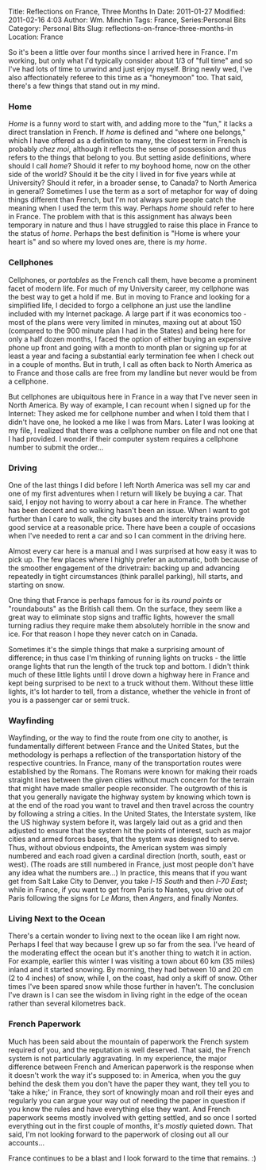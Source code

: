 Title: Reflections on France, Three Months In
Date: 2011-01-27
Modified: 2011-02-16 4:03
Author: Wm. Minchin
Tags: France, Series:Personal Bits
Category: Personal Bits
Slug: reflections-on-france-three-months-in
Location: France

So it's been a little over four months since I arrived here in France.
I'm working, but only what I'd typically consider about 1/3 of "full
time" and so I've had lots of time to unwind and just enjoy myself.
Bring newly wed, I've also affectionately referee to this time as a
"honeymoon" too. That said, there's a few things that stand out in my
mind.

### Home

*Home* is a funny word to start with, and adding more to the "fun," it
lacks a direct translation in French. If *home* is defined and "where
one belongs," which I have offered as a definition to many, the closest
term in French is probably *chez moi*, although it reflects the sense of
possession and thus refers to the things that belong to you. But setting
aside definitions, where should I call *home*? Should it refer to my
boyhood home, now on the other side of the world? Should it be the city
I lived in for five years while at University? Should it refer, in a
broader sense, to Canada? to North America in general? Sometimes I use
the term as a sort of metaphor for way of doing things different than
French, but I'm not always sure people catch the meaning when I used the
term this way. Perhaps *home* should refer to here in France. The
problem with that is this assignment has always been temporary in nature
and thus I have struggled to raise this place in France to the status of
*home*. Perhaps the best definition is "Home is where your heart is" and
so where my loved ones are, there is *my home*.

### Cellphones

Cellphones, or *portables* as the French call them, have become a
prominent facet of modern life. For much of my University career, my
cellphone was the best way to get a hold if me. But in moving to France
and looking for a simplified life, I decided to forgo a cellphone an
just use the landline included with my Internet package. A large part if
it was economics too - most of the plans were very limited in minutes,
maxing out at about 150 (compared to the 900 minute plan I had in the
States) and being here for only a half dozen months, I faced the option
of either buying an expensive phone up front and going with a month to
month plan or signing up for at least a year and facing a substantial
early termination fee when I check out in a couple of months. But in
truth, I call as often back to North America as to France and those
calls are free from my landline but never would be from a cellphone.

But cellphones are ubiquitous here in France in a way that I've never
seen in North America. By way of example, I can recount when I signed up
for the Internet: They asked me for cellphone number and when I told
them that I didn't have one, he looked a me like I was from Mars. Later
I was looking at my file, I realized that there was a cellphone number
on file and not one that I had provided. I wonder if their computer
system requires a cellphone number to submit the order...

### Driving

One of the last things I did before I left North America was sell my car
and one of my first adventures when I return will likely be buying a
car. That said, I enjoy not having to worry about a car here in France.
The whether has been decent and so walking hasn't been an issue. When I
want to got further than I care to walk, the city buses and the
intercity trains provide good service at a reasonable price. There have
been a couple of occasions when I've needed to rent a car and so I can
comment in the driving here.

Almost every car here is a manual and I was surprised at how easy it was
to pick up. The few places where I highly prefer an automatic, both
because of the smoother engagement of the drivetrain: backing up and
advancing repeatedly in tight circumstances (think parallel parking),
hill starts, and starting on snow.

One thing that France is perhaps famous for is its *round points* or
"roundabouts" as the British call them. On the surface, they seem like a
great way to eliminate stop signs and traffic lights, however the small
turning radius they require make them absolutely horrible in the snow
and ice. For that reason I hope they never catch on in Canada.

Sometimes it's the simple things that make a surprising amount of
difference; in thus case I'm thinking of running lights on trucks - the
little orange lights that run the length of the truck top and bottom. I
didn't think much of these little lights until I drove down a highway
here in France and kept being surprised to be next to a truck without
them. Without these little lights, it's lot harder to tell, from a
distance, whether the vehicle in front of you is a passenger car or semi
truck.

### Wayfinding

Wayfinding, or the way to find the route from one city to another, is
fundamentally different between France and the United States, but the
methodology is perhaps a reflection of the transportation history of the
respective countries. In France, many of the transportation routes were
established by the Romans. The Romans were known for making their roads
straight lines between the given cities without much concern for the
terrain that might have made smaller people reconsider. The outgrowth of
this is that you generally navigate the highway system by knowing which
town is at the end of the road you want to travel and then travel across
the country by following a string a cities. In the United States, the
Interstate system, like the US highway system before it, was largely
laid out as a grid and then adjusted to ensure that the system hit the
points of interest, such as major cities and armed forces bases, that
the system was designed to serve. Thus, without obvious endpoints, the
American system was simply numbered and each road given a cardinal
direction (north, south, east or west). (The roads are still numbered in
France, just most people don't have any idea what the numbers are...) In
practice, this means that if you want get from Salt Lake City to Denver,
you take *I-15 South* and then *I-70 East*; while in France,
if you want to get from Paris to Nantes, you drive out of Paris
following the signs for *Le Mans*, then *Angers*, and finally
*Nantes*.

### Living Next to the Ocean

There's a certain wonder to living next to the ocean like I am right
now. Perhaps I feel that way because I grew up so far from the sea. I've
heard of the moderating effect the ocean but it's another thing to watch
it in action. For example, earlier this winter I was visiting a town
about 60 km (35 miles) inland and it started snowing. By morning, they
had between 10 and 20 cm (2 to 4 inches) of snow, while I, on the coast,
had only a skiff of snow. Other times I've been spared snow while those
further in haven't. The conclusion I've drawn is I can see the wisdom in
living right in the edge of the ocean rather than several kilometres
back.

### French Paperwork

Much has been said about the mountain of paperwork the French system
required of you, and the reputation is well deserved. That said, the
French system is not particularly aggravating. In my experience, the
major difference between French and American paperwork is the response
when it doesn't work the way it's supposed to: in America, when you the
guy behind the desk them you don't have the paper they want, they tell
you to 'take a hike;' in France, they sort of knowingly moan and roll
their eyes and regularly you can argue your way out of needing the paper
in question if you know the rules and have everything else they want.
And French paperwork seems mostly involved with getting settled, and so
once I sorted everything out in the first couple of months, it's
*mostly* quieted down. That said, I'm not looking forward to the
paperwork of closing out all our accounts...

France continues to be a blast and I look forward to the time that
remains. :)
